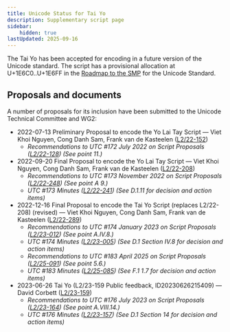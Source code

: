 ```yaml
---
title: Unicode Status for Tai Yo
description: Supplementary script page
sidebar:
    hidden: true
lastUpdated: 2025-09-16
---
```


The Tai Yo  has been accepted for encoding in a future version of the Unicode standard. The script has a provisional allocation at U+1E6C0..U+1E6FF in the [Roadmap to the SMP](http://www.unicode.org/roadmaps/smp/) for the Unicode Standard.

## Proposals and documents

A number of proposals for its inclusion have been submitted to the Unicode Technical Committee and WG2:
- 2022-07-13 Preliminary Proposal to encode the Yo Lai Tay Script — Viet Khoi Nguyen, Cong Danh Sam, Frank van de Kasteelen ([L2/22-152](http://www.unicode.org/cgi-bin/GetMatchingDocs.pl?L2/22-152))
  - _Recommendations to UTC #172 July 2022 on Script Proposals ([L2/22-128](http://www.unicode.org/cgi-bin/GetMatchingDocs.pl?L2/22-128)) (See point 11.)_
- 2022-09-20 Final Proposal to encode the Yo Lai Tay Script — Viet Khoi Nguyen, Cong Danh Sam, Frank van de Kasteelen ([L2/22-208](http://www.unicode.org/cgi-bin/GetMatchingDocs.pl?L2/22-208))
  - _Recommendations to UTC #173 November 2022 on Script Proposals ([L2/22-248](https://www.unicode.org/cgi-bin/GetMatchingDocs.pl?L2/22-248)) (See point A 9.)_
  - _UTC #173 Minutes ([L2/22-241](http://www.unicode.org/L2/L2022/22241.htm)) (See D.1.11 for decision and action items)_
- 2022-12-16 Final Proposal to encode the Tai Yo Script (replaces L2/22-208) (revised) — Viet Khoi Nguyen, Cong Danh Sam, Frank van de Kasteelen ([L2/22-289](http://www.unicode.org/cgi-bin/GetMatchingDocs.pl?L2/22-289))
  - _Recommendations to UTC #174 January 2023 on Script Proposals ([L2/23-012](https://www.unicode.org/cgi-bin/GetMatchingDocs.pl?L2/23-012)) (See point A.IV.8.)_
  - _UTC #174 Minutes ([L2/23-005](http://www.unicode.org/L2/L2023/23005.htm)) (See D.1 Section IV.8 for decision and action items)_
  - _Recommendations to UTC #183 April 2025 on Script Proposals ([L2/25-091](http://www.unicode.org/cgi-bin/GetMatchingDocs.pl?L2/25-091)) (See point 5.6.)_
  - _UTC #183 Minutes ([L2/25-085](https://www.unicode.org/L2/L2025/25085.htm)) (See F.1 1.7 for decision and action items)_
- 2023-06-26 Tai Yo (L2/23-159 Public feedback, ID20230626215409) — David Corbett ([L2/23-159](https://www.unicode.org/L2/L2023/23159-pubrev.html))
  - _Recommendations to UTC #176 July 2023 on Script Proposals ([L2/23-164](http://www.unicode.org/cgi-bin/GetMatchingDocs.pl?L2/23-164)) (See point A.VIII.14.)_
  - _UTC #176 Minutes ([L2/23-157](https://www.unicode.org/L2/L2023/23157.htm)) (See D.1 Section 14 for decision and action items)_
